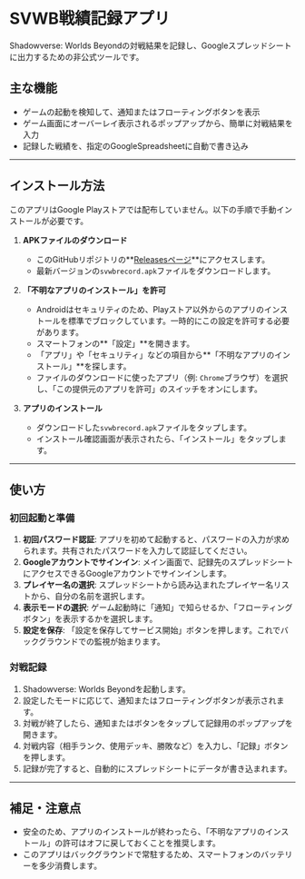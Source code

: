 # SVWB戦績記録アプリ

Shadowverse: Worlds Beyondの対戦結果を記録し、Googleスプレッドシートに出力するための非公式ツールです。

## 主な機能

* ゲームの起動を検知して、通知またはフローティングボタンを表示
* ゲーム画面にオーバーレイ表示されるポップアップから、簡単に対戦結果を入力
* 記録した戦績を、指定のGoogleSpreadsheetに自動で書き込み

---

## インストール方法

このアプリはGoogle Playストアでは配布していません。以下の手順で手動インストールが必要です。

1.  **APKファイルのダウンロード**
    * このGitHubリポジトリの**[Releasesページ](https://github.com/fl1r/svwbrecord/releases)**にアクセスします。
    * 最新バージョンの`svwbrecord.apk`ファイルをダウンロードします。

2.  **「不明なアプリのインストール」を許可**
    * Androidはセキュリティのため、Playストア以外からのアプリのインストールを標準でブロックしています。一時的にこの設定を許可する必要があります。
    * スマートフォンの**「設定」**を開きます。
    * 「アプリ」や「セキュリティ」などの項目から**「不明なアプリのインストール」**を探します。
    * ファイルのダウンロードに使ったアプリ（例: `Chrome`ブラウザ）を選択し、「この提供元のアプリを許可」のスイッチをオンにします。

    

3.  **アプリのインストール**
    * ダウンロードした`svwbrecord.apk`ファイルをタップします。
    * インストール確認画面が表示されたら、「インストール」をタップします。

---

## 使い方

### 初回起動と準備

1.  **初回パスワード認証**: アプリを初めて起動すると、パスワードの入力が求められます。共有されたパスワードを入力して認証してください。
2.  **Googleアカウントでサインイン**: メイン画面で、記録先のスプレッドシートにアクセスできるGoogleアカウントでサインインします。
3.  **プレイヤー名の選択**: スプレッドシートから読み込まれたプレイヤー名リストから、自分の名前を選択します。
4.  **表示モードの選択**: ゲーム起動時に「通知」で知らせるか、「フローティングボタン」を表示するかを選択します。
5.  **設定を保存**: 「設定を保存してサービス開始」ボタンを押します。これでバックグラウンドでの監視が始まります。

### 対戦記録

1.  Shadowverse: Worlds Beyondを起動します。
2.  設定したモードに応じて、通知またはフローティングボタンが表示されます。
3.  対戦が終了したら、通知またはボタンをタップして記録用のポップアップを開きます。
4.  対戦内容（相手ランク、使用デッキ、勝敗など）を入力し、「記録」ボタンを押します。
5.  記録が完了すると、自動的にスプレッドシートにデータが書き込まれます。

---

## 補足・注意点

* 安全のため、アプリのインストールが終わったら、「不明なアプリのインストール」の許可はオフに戻しておくことを推奨します。
* このアプリはバックグラウンドで常駐するため、スマートフォンのバッテリーを多少消費します。
